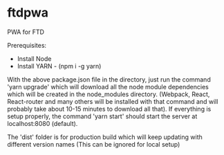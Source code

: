 # ftdpwa
PWA for FTD

Prerequisites:
- Install Node
- Install YARN - (npm i -g yarn)

With the above package.json file in the directory, just run the command 'yarn upgrade' which will download all the node module dependencies which will be created in the node_modules directory. (Webpack, React, React-router and many others will be installed with that command and will probably take about 10-15 minutes to download all that). If everything is setup properly, the command 'yarn start' should start the server at localhost:8080 (default). 

The 'dist' folder is for production build which will keep updating with different version names (This can be ignored for local setup)
